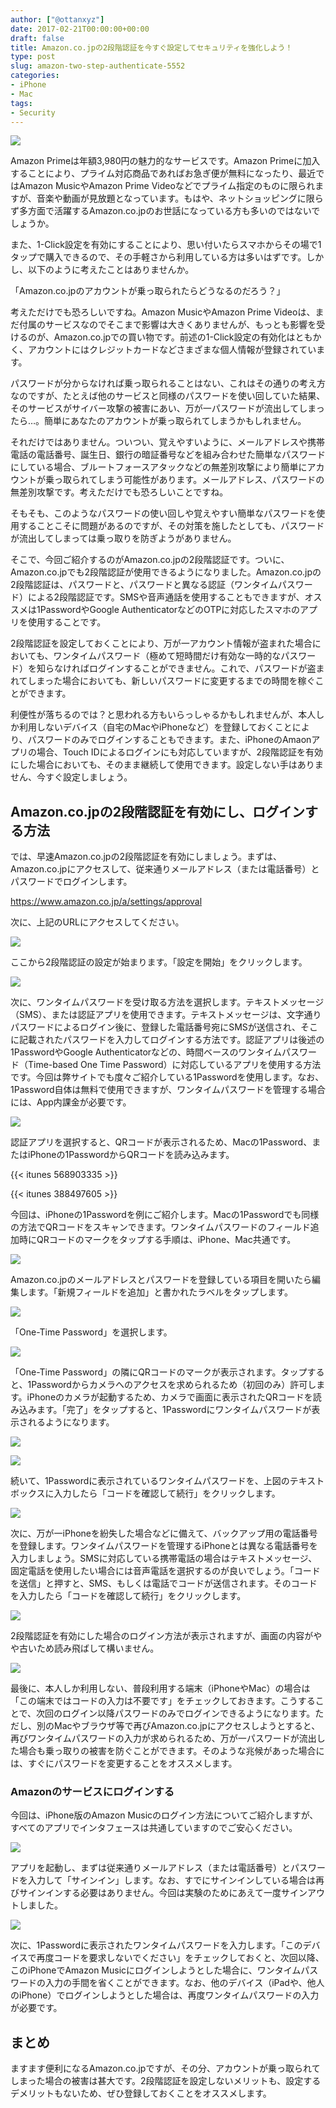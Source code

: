 ```yaml
---
author: ["@ottanxyz"]
date: 2017-02-21T00:00:00+00:00
draft: false
title: Amazon.co.jpの2段階認証を今すぐ設定してセキュリティを強化しよう！
type: post
slug: amazon-two-step-authenticate-5552
categories:
- iPhone
- Mac
tags:
- Security
---
```


![](170221-58ac127f42e4b.jpg)






Amazon Primeは年額3,980円の魅力的なサービスです。Amazon Primeに加入することにより、プライム対応商品であればお急ぎ便が無料になったり、最近ではAmazon MusicやAmazon Prime Videoなどでプライム指定のものに限られますが、音楽や動画が見放題となっています。もはや、ネットショッピングに限らず多方面で活躍するAmazon.co.jpのお世話になっている方も多いのではないでしょうか。





また、1-Click設定を有効にすることにより、思い付いたらスマホからその場で1タップで購入できるので、その手軽さから利用している方は多いはずです。しかし、以下のように考えたことはありませんか。





「Amazon.co.jpのアカウントが乗っ取られたらどうなるのだろう？」





考えただけでも恐ろしいですね。Amazon MusicやAmazon Prime Videoは、まだ付属のサービスなのでそこまで影響は大きくありませんが、もっとも影響を受けるのが、Amazon.co.jpでの買い物です。前述の1-Click設定の有効化はともかく、アカウントにはクレジットカードなどさまざまな個人情報が登録されています。





パスワードが分からなければ乗っ取られることはない、これはその通りの考え方なのですが、たとえば他のサービスと同様のパスワードを使い回していた結果、そのサービスがサイバー攻撃の被害にあい、万が一パスワードが流出してしまったら…。簡単にあなたのアカウントが乗っ取られてしまうかもしれません。





それだけではありません。ついつい、覚えやすいように、メールアドレスや携帯電話の電話番号、誕生日、銀行の暗証番号などを組み合わせた簡単なパスワードにしている場合、ブルートフォースアタックなどの無差別攻撃により簡単にアカウントが乗っ取られてしまう可能性があります。メールアドレス、パスワードの無差別攻撃です。考えただけでも恐ろしいことですね。





そもそも、このようなパスワードの使い回しや覚えやすい簡単なパスワードを使用することこそに問題があるのですが、その対策を施したとしても、パスワードが流出してしまっては乗っ取りを防ぎようがありません。





そこで、今回ご紹介するのがAmazon.co.jpの2段階認証です。ついに、Amazon.co.jpでも2段階認証が使用できるようになりました。Amazon.co.jpの2段階認証は、パスワードと、パスワードと異なる認証（ワンタイムパスワード）による2段階認証です。SMSや音声通話を使用することもできますが、オススメは1PasswordやGoogle AuthenticatorなどのOTPに対応したスマホのアプリを使用することです。





2段階認証を設定しておくことにより、万が一アカウント情報が盗まれた場合においても、ワンタイムパスワード（極めて短時間だけ有効な一時的なパスワード）を知らなければログインすることができません。これで、パスワードが盗まれてしまった場合においても、新しいパスワードに変更するまでの時間を稼ぐことができます。





利便性が落ちるのでは？と思われる方もいらっしゃるかもしれませんが、本人しか利用しないデバイス（自宅のMacやiPhoneなど）を登録しておくことにより、パスワードのみでログインすることもできます。また、iPhoneのAmaonアプリの場合、Touch IDによるログインにも対応していますが、2段階認証を有効にした場合においても、そのまま継続して使用できます。設定しない手はありません、今すぐ設定しましょう。





## Amazon.co.jpの2段階認証を有効にし、ログインする方法





では、早速Amazon.co.jpの2段階認証を有効にしましょう。まずは、Amazon.co.jpにアクセスして、従来通りメールアドレス（または電話番号）とパスワードでログインします。



https://www.amazon.co.jp/a/settings/approval



次に、上記のURLにアクセスしてください。





![](170221-58ac1409591c7.png)






ここから2段階認証の設定が始まります。「設定を開始」をクリックします。





![](170221-58ac1410b1c1f.png)






次に、ワンタイムパスワードを受け取る方法を選択します。テキストメッセージ（SMS）、または認証アプリを使用できます。テキストメッセージは、文字通りパスワードによるログイン後に、登録した電話番号宛にSMSが送信され、そこに記載されたパスワードを入力してログインする方法です。認証アプリは後述の1PasswordやGoogle Authenticatorなどの、時間ベースのワンタイムパスワード（Time-based One Time Password）に対応しているアプリを使用する方法です。今回は弊サイトでも度々ご紹介している1Passwordを使用します。なお、1Password自体は無料で使用できますが、ワンタイムパスワードを管理する場合には、App内課金が必要です。





![](170221-58ac141725a41.png)






認証アプリを選択すると、QRコードが表示されるため、Macの1Password、またはiPhoneの1PasswordからQRコードを読み込みます。



{{< itunes 568903335 >}}

{{< itunes 388497605 >}}



今回は、iPhoneの1Passwordを例にご紹介します。Macの1Passwordでも同様の方法でQRコードをスキャンできます。ワンタイムパスワードのフィールド追加時にQRコードのマークをタップする手順は、iPhone、Mac共通です。





![](170221-58ac1433d38e6.png)






Amazon.co.jpのメールアドレスとパスワードを登録している項目を開いたら編集します。「新規フィールドを追加」と書かれたラベルをタップします。





![](170221-58ac143ab87a9.png)






「One-Time Password」を選択します。





![](170221-58ac144004cf1.png)






「One-Time Password」の隣にQRコードのマークが表示されます。タップすると、1Passwordからカメラへのアクセスを求められるため（初回のみ）許可します。iPhoneのカメラが起動するため、カメラで画面に表示されたQRコードを読み込みます。「完了」をタップすると、1Passwordにワンタイムパスワードが表示されるようになります。





![](170221-58ac14454f87f.png)






![](170221-58ac141725a41.png)






続いて、1Passwordに表示されているワンタイムパスワードを、上図のテキストボックスに入力したら「コードを確認して続行」をクリックします。





![](170221-58ac141d52d33.png)






次に、万が一iPhoneを紛失した場合などに備えて、バックアップ用の電話番号を登録します。ワンタイムパスワードを管理するiPhoneとは異なる電話番号を入力しましょう。SMSに対応している携帯電話の場合はテキストメッセージ、固定電話を使用したい場合には音声電話を選択するのが良いでしょう。「コードを送信」と押すと、SMS、もしくは電話でコードが送信されます。そのコードを入力したら「コードを確認して続行」をクリックします。





![](170221-58ac1426bffc9.png)






2段階認証を有効にした場合のログイン方法が表示されますが、画面の内容がやや古いため読み飛ばして構いません。





![](170221-58ac142d8a4bb.png)






最後に、本人しか利用しない、普段利用する端末（iPhoneやMac）の場合は「この端末ではコードの入力は不要です」をチェックしておきます。こうすることで、次回のログイン以降パスワードのみでログインできるようになります。ただし、別のMacやブラウザ等で再びAmazon.co.jpにアクセスしようとすると、再びワンタイムパスワードの入力が求められるため、万が一パスワードが流出した場合も乗っ取りの被害を防ぐことができます。そのような兆候があった場合には、すぐにパスワードを変更することをオススメします。





### Amazonのサービスにログインする





今回は、iPhone版のAmazon Musicのログイン方法についてご紹介しますが、すべてのアプリでインタフェースは共通していますのでご安心ください。





![](170221-58ac144a0b6e4.png)






アプリを起動し、まずは従来通りメールアドレス（または電話番号）とパスワードを入力して「サインイン」します。なお、すでにサインインしている場合は再びサインインする必要はありません。今回は実験のためにあえて一度サインアウトしました。





![](170221-58ac1450b59e2.png)






次に、1Passwordに表示されたワンタイムパスワードを入力します。「このデバイスで再度コードを要求しないでください」をチェックしておくと、次回以降、このiPhoneでAmazon Musicにログインしようとした場合に、ワンタイムパスワードの入力の手間を省くことができます。なお、他のデバイス（iPadや、他人のiPhone）でログインしようとした場合は、再度ワンタイムパスワードの入力が必要です。





## まとめ





ますます便利になるAmazon.co.jpですが、その分、アカウントが乗っ取られてしまった場合の被害は甚大です。2段階認証を設定しないメリットも、設定するデメリットもないため、ぜひ登録しておくことをオススメします。
